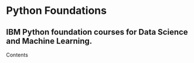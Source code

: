 # Python Foundations

## IBM Python foundation courses for Data Science and Machine Learning.

Contents
